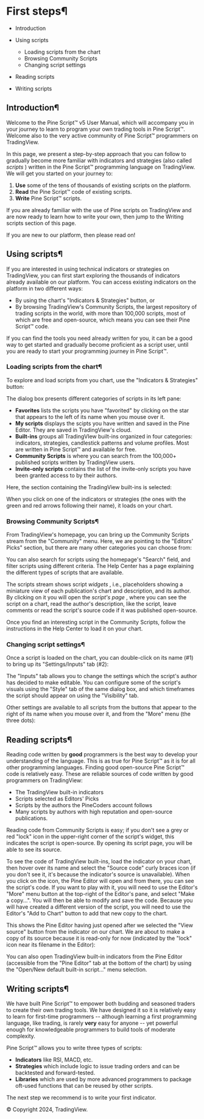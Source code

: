 # First steps¶

- Introduction
- Using scripts

  - Loading scripts from the chart
  - Browsing Community Scripts
  - Changing script settings

- Reading scripts
- Writing scripts

## Introduction¶

Welcome to the Pine Script™ v5 User Manual, which will accompany you in your journey to learn to program your own trading tools in Pine Script™. Welcome also to the very active community of Pine Script™ programmers on TradingView.

In this page, we present a step-by-step approach that you can follow to gradually become more familiar with indicators and strategies (also called _scripts_ ) written in the Pine Script™ programming language on TradingView. We will get you started on your journey to:

1. **Use** some of the tens of thousands of existing scripts on the platform.
2. **Read** the Pine Script™ code of existing scripts.
3. **Write** Pine Script™ scripts.

If you are already familiar with the use of Pine scripts on TradingView and are now ready to learn how to write your own, then jump to the Writing scripts section of this page.

If you are new to our platform, then please read on!

## Using scripts¶

If you are interested in using technical indicators or strategies on TradingView, you can first start exploring the thousands of indicators already available on our platform. You can access existing indicators on the platform in two different ways:

- By using the chart's "Indicators & Strategies" button, or
- By browsing TradingView's Community Scripts, the largest repository of trading scripts in the world, with more than 100,000 scripts, most of which are free and open-source, which means you can see their Pine Script™ code.

If you can find the tools you need already written for you, it can be a good way to get started and gradually become proficient as a script user, until you are ready to start your programming journey in Pine Script™.

### Loading scripts from the chart¶

To explore and load scripts from you chart, use the "Indicators & Strategies" button:

The dialog box presents different categories of scripts in its left pane:

- **Favorites** lists the scripts you have "favorited" by clicking on the star that appears to the left of its name when you mouse over it.
- **My scripts** displays the scipts you have written and saved in the Pine Editor. They are saved in TradingView's cloud.
- **Built-ins** groups all TradingVIew built-ins organized in four categories: indicators, strategies, candlestick patterns and volume profiles. Most are written in Pine Script™ and available for free.
- **Community Scripts** is where you can search from the 100,000+ published scripts written by TradingView users.
- **Invite-only scripts** contains the list of the invite-only scripts you have been granted access to by their authors.

Here, the section containing the TradingView built-ins is selected:

When you click on one of the indicators or strategies (the ones with the green and red arrows following their name), it loads on your chart.

### Browsing Community Scripts¶

From TradingView's homepage, you can bring up the Community Scripts stream from the "Community" menu. Here, we are pointing to the "Editors' Picks" section, but there are many other categories you can choose from:

You can also search for scripts using the homepage's "Search" field, and filter scripts using different criteria. The Help Center has a page explaining the different types of scripts that are available.

The scripts stream shows script _widgets_ , i.e., placeholders showing a miniature view of each publication's chart and description, and its author. By clicking on it you will open the _script's page_ , where you can see the script on a chart, read the author's description, like the script, leave comments or read the script's source code if it was published open-source.

Once you find an interesting script in the Community Scripts, follow the instructions in the Help Center to load it on your chart.

### Changing script settings¶

Once a script is loaded on the chart, you can double-click on its name (#1) to bring up its "Settings/Inputs" tab (#2):

The "Inputs" tab allows you to change the settings which the script's author has decided to make editable. You can configure some of the script's visuals using the "Style" tab of the same dialog box, and which timeframes the script should appear on using the "Visibility" tab.

Other settings are available to all scripts from the buttons that appear to the right of its name when you mouse over it, and from the "More" menu (the three dots):

## Reading scripts¶

Reading code written by **good** programmers is the best way to develop your understanding of the language. This is as true for Pine Script™ as it is for all other programming languages. Finding good open-source Pine Script™ code is relatively easy. These are reliable sources of code written by good programmers on TradingView:

- The TradingView built-in indicators
- Scripts selected as Editors' Picks
- Scripts by the authors the PineCoders account follows
- Many scripts by authors with high reputation and open-source publications.

Reading code from Community Scripts is easy; if you don't see a grey or red "lock" icon in the upper-right corner of the script's widget, this indicates the script is open-source. By opening its script page, you will be able to see its source.

To see the code of TradingView built-ins, load the indicator on your chart, then hover over its name and select the "Source code" curly braces icon (if you don't see it, it's because the indicator's source is unavailable). When you click on the icon, the Pine Editor will open and from there, you can see the script's code. If you want to play with it, you will need to use the Editor's "More" menu button at the top-right of the Editor's pane, and select "Make a copy...". You will then be able to modify and save the code. Because you will have created a different version of the script, you will need to use the Editor's "Add to Chart" button to add that new copy to the chart.

This shows the Pine Editor having just opened after we selected the "View source" button from the indicator on our chart. We are about to make a copy of its source because it is read-only for now (indicated by the "lock" icon near its filename in the Editor):

You can also open TradingView built-in indicators from the Pine Editor (accessible from the "Pine Editor" tab at the bottom of the chart) by using the "Open/New default built-in script..." menu selection.

## Writing scripts¶

We have built Pine Script™ to empower both budding and seasoned traders to create their own trading tools. We have designed it so it is relatively easy to learn for first-time programmers -- although learning a first programming language, like trading, is rarely **very** easy for anyone -- yet powerful enough for knowledgeable programmers to build tools of moderate complexity.

Pine Script™ allows you to write three types of scripts:

- **Indicators** like RSI, MACD, etc.
- **Strategies** which include logic to issue trading orders and can be backtested and forward-tested.
- **Libraries** which are used by more advanced programmers to package oft-used functions that can be reused by other scripts.

The next step we recommend is to write your first indicator.

© Copyright 2024, TradingView.

